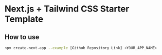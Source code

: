 # Next.js + Tailwind CSS Starter Template

## How to use
```bash
npx create-next-app --example [Github Repository Link] <YOUR_APP_NAME>
```